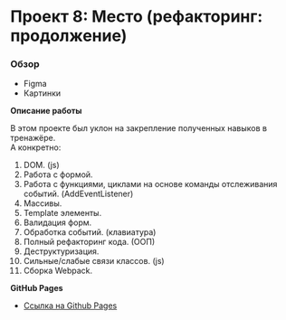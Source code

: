 # Проект 8: Место (рефакторинг: продолжение)

### Обзор

* Figma
* Картинки

**Описание работы**

В этом проекте был уклон на закрепление полученных навыков в тренажёре.  
А конкретно:
1. DOM. (js)
2. Работа с формой.
3. Работа с функциями, циклами на основе команды отслеживания событий. (AddEventListener)
4. Массивы.
5. Template элементы.
6. Валидация форм.
7. Обработка событий. (клавиатура)
8. Полный рефакторинг кода. (ООП)
9. Деструктуризация.
10. Сильные/слабые связи классов. (js)
11. Сборка Webpack.

**GitHub Pages**

* [Ссылка на Github Pages](https://kozmidis.github.io/mesto/)
